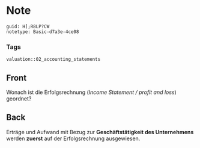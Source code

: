 # Note
```
guid: H];R8LP?CW
notetype: Basic-d7a3e-4ce08
```

### Tags
```
valuation::02_accounting_statements
```

## Front
<p><span>Wonach ist die Erfolgsrechnung (<i>Income Statement /
profit and loss</i>) geordnet?</span>

## Back
Erträge und Aufwand mit Bezug zur <b>Geschäftstätigkeit des
Unternehmens</b> werden <b>zuerst</b> auf der Erfolgsrechnung
ausgewiesen.
